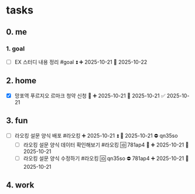 # tasks
## 0. me
### 1. goal
- [ ] EX 스터디 내용 정리 #goal ⏫ ➕ 2025-10-21 📅 2025-10-22

## 2. home
- [x] 망포역 푸르지오 르마크 청약 신청 🔺 ➕ 2025-10-21 📅 2025-10-21 ✅ 2025-10-21
## 3. fun
- [ ] 라오킹 설문 양식 배포 #라오킹 ➕ 2025-10-21 ⏫ 📅 2025-10-21 ⛔ qn35so
	- [ ] 라오킹 설문 양식 데이터 확인해보기 #라오킹 🆔 781ap4 🔼 ➕ 2025-10-21 📅 2025-10-21
	- [ ] 라오킹 설문 양식 수정하기 #라오킹 🆔 qn35so ⛔ 781ap4 ➕ 2025-10-21 📅 2025-10-21
## 4. work

